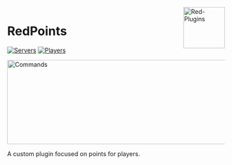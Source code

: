 <img src="https://avatars2.githubusercontent.com/u/63077065?s=400&u=738f37e1c06c85fa9dafe798c2f23123fea0ed89&v=4" alt="Red-Plugins" title="Red-Plugins" align="right" height="96" width="96"/>

# RedPoints

[![Servers](https://img.shields.io/bstats/servers/7513)]()
[![Players](https://img.shields.io/bstats/players/7513)]()

<img src="https://raw.githubusercontent.com/Red-Plugins/RedPoints/master/assets/commands.png" alt="Commands" title="Commands" align="center" height="196" width="3196"/>

A custom plugin focused on points for players.

